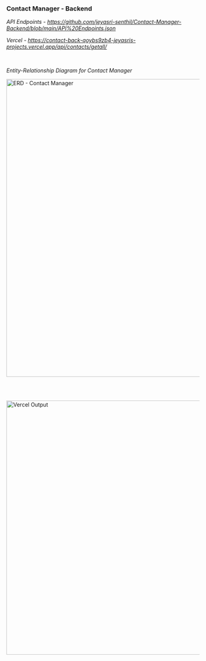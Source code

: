 ### **Contact Manager - Backend**

*API Endpoints - https://github.com/jeyasri-senthil/Contact-Manager-Backend/blob/main/API%20Endpoints.json*

*Vercel - https://contact-back-qoybs9zb4-jeyasris-projects.vercel.app/api/contacts/getall/*

<br>

*Entity-Relationship Diagram for Contact Manager*

<img width="777" alt="ERD - Contact Manager" src="https://github.com/user-attachments/assets/c39bce5a-84d2-41db-bd13-879379779c14">

<br><br>

<img width="663" alt="Vercel Output" src="https://github.com/user-attachments/assets/88454e71-26b0-44f4-abac-13c70c0c1a33">
